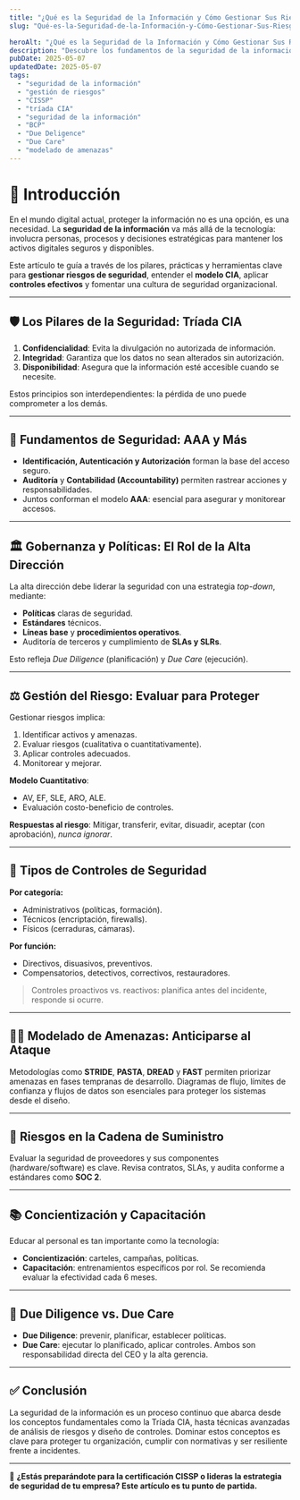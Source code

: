 ```yaml
---
title: "¿Qué es la Seguridad de la Información y Cómo Gestionar Sus Riesgos?"
slug: "Qué-es-la-Seguridad-de-la-Información-y-Cómo-Gestionar-Sus-Riesgos"

heroAlt: "¿Qué es la Seguridad de la Información y Cómo Gestionar Sus Riesgos? Conceptos Clave Explicados"
description: "Descubre los fundamentos de la seguridad de la información, desde la tríada CIA hasta la gestión de riesgos. Conceptos esenciales para proteger tus activos digitales."
pubDate: 2025-05-07
updatedDate: 2025-05-07
tags:
  - "seguridad de la información"
  - "gestión de riesgos"
  - "CISSP"
  - "tríada CIA"
  - "seguridad de la información"
  - "BCP"
  - "Due Deligence"
  - "Due Care"
  - "modelado de amenazas"
---
```


# 🧭 Introducción

En el mundo digital actual, proteger la información no es una opción, es una necesidad. La **seguridad de la información** va más allá de la tecnología: involucra personas, procesos y decisiones estratégicas para mantener los activos digitales seguros y disponibles.

Este artículo te guía a través de los pilares, prácticas y herramientas clave para **gestionar riesgos de seguridad**, entender el **modelo CIA**, aplicar **controles efectivos** y fomentar una cultura de seguridad organizacional.

---

## 🛡️ Los Pilares de la Seguridad: Tríada CIA

1. **Confidencialidad**: Evita la divulgación no autorizada de información.
2. **Integridad**: Garantiza que los datos no sean alterados sin autorización.
3. **Disponibilidad**: Asegura que la información esté accesible cuando se necesite.

Estos principios son interdependientes: la pérdida de uno puede comprometer a los demás.

---

## 🔑 Fundamentos de Seguridad: AAA y Más

- **Identificación, Autenticación y Autorización** forman la base del acceso seguro.
- **Auditoría** y **Contabilidad (Accountability)** permiten rastrear acciones y responsabilidades.
- Juntos conforman el modelo **AAA**: esencial para asegurar y monitorear accesos.

---

## 🏛️ Gobernanza y Políticas: El Rol de la Alta Dirección

La alta dirección debe liderar la seguridad con una estrategia *top-down*, mediante:
- **Políticas** claras de seguridad.
- **Estándares** técnicos.
- **Líneas base** y **procedimientos operativos**.
- Auditoría de terceros y cumplimiento de **SLAs y SLRs**.

Esto refleja *Due Diligence* (planificación) y *Due Care* (ejecución).

---

## ⚖️ Gestión del Riesgo: Evaluar para Proteger

Gestionar riesgos implica:
1. Identificar activos y amenazas.
2. Evaluar riesgos (cualitativa o cuantitativamente).
3. Aplicar controles adecuados.
4. Monitorear y mejorar.

**Modelo Cuantitativo**:
- AV, EF, SLE, ARO, ALE.
- Evaluación costo-beneficio de controles.

**Respuestas al riesgo**: Mitigar, transferir, evitar, disuadir, aceptar (con aprobación), *nunca ignorar*.

---

## 🧰 Tipos de Controles de Seguridad

**Por categoría:**
- Administrativos (políticas, formación).
- Técnicos (encriptación, firewalls).
- Físicos (cerraduras, cámaras).

**Por función:**
- Directivos, disuasivos, preventivos.
- Compensatorios, detectivos, correctivos, restauradores.

> Controles proactivos vs. reactivos: planifica antes del incidente, responde si ocurre.

---

## 🕵️‍♂️ Modelado de Amenazas: Anticiparse al Ataque

Metodologías como **STRIDE**, **PASTA**, **DREAD** y **FAST** permiten priorizar amenazas en fases tempranas de desarrollo. Diagramas de flujo, límites de confianza y flujos de datos son esenciales para proteger los sistemas desde el diseño.

---

## 🔗 Riesgos en la Cadena de Suministro

Evaluar la seguridad de proveedores y sus componentes (hardware/software) es clave. Revisa contratos, SLAs, y audita conforme a estándares como **SOC 2**.

---

## 📚 Concientización y Capacitación

Educar al personal es tan importante como la tecnología:
- **Concientización**: carteles, campañas, políticas.
- **Capacitación**: entrenamientos específicos por rol.
Se recomienda evaluar la efectividad cada 6 meses.

---

## 🧾 Due Diligence vs. Due Care

- **Due Diligence**: prevenir, planificar, establecer políticas.
- **Due Care**: ejecutar lo planificado, aplicar controles.
Ambos son responsabilidad directa del CEO y la alta gerencia.

---

## ✅ Conclusión

La seguridad de la información es un proceso continuo que abarca desde los conceptos fundamentales como la Tríada CIA, hasta técnicas avanzadas de análisis de riesgos y diseño de controles. Dominar estos conceptos es clave para proteger tu organización, cumplir con normativas y ser resiliente frente a incidentes.

---

📌 **¿Estás preparándote para la certificación CISSP o lideras la estrategia de seguridad de tu empresa? Este artículo es tu punto de partida.**

